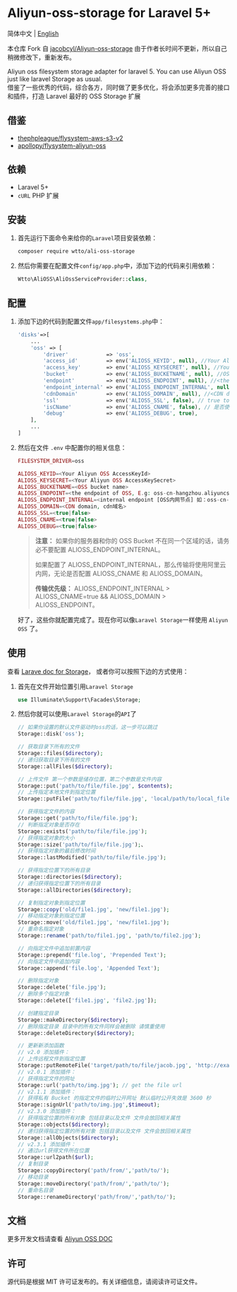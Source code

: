 # Aliyun-oss-storage for Laravel 5+

简体中文 | [English](./readme_en.md)

本仓库 Fork 自 [jacobcyl/Aliyun-oss-storage](https://github.com/jacobcyl/Aliyun-oss-storage)
由于作者长时间不更新，所以自己稍微修改下，重新发布。

Aliyun oss filesystem storage adapter for laravel 5. You can use Aliyun OSS just like laravel Storage as usual.  
借鉴了一些优秀的代码，综合各方，同时做了更多优化，将会添加更多完善的接口和插件，打造 Laravel 最好的 OSS Storage 扩展

## 借鉴

- [thephpleague/flysystem-aws-s3-v2](https://github.com/thephpleague/flysystem-aws-s3-v2)
- [apollopy/flysystem-aliyun-oss](https://github.com/apollopy/flysystem-aliyun-oss)

## 依赖

- Laravel 5+
- `cURL` PHP 扩展

## 安装

1. 首先运行下面命令来给你的`Laravel`项目安装依赖：

   ```bash
   composer require wtto/ali-oss-storage
   ```

2. 然后你需要在配置文件`config/app.php`中，添加下边的代码来引用依赖：

   ```php
   Wtto\AliOSS\AliOssServiceProvider::class,
   ```

## 配置

1.  添加下边的代码到配置文件`app/filesystems.php`中：

    ```php
    'disks'=>[
        ...
        'oss' => [
            'driver'            => 'oss',
            'access_id'         => env('ALIOSS_KEYID', null), //Your Aliyun OSS AccessKeyId
            'access_key'        => env('ALIOSS_KEYSECRET', null), //Your Aliyun OSS AccessKeySecret
            'bucket'            => env('ALIOSS_BUCKETNAME', null), //OSS bucket name
            'endpoint'          => env('ALIOSS_ENDPOINT', null), //<the endpoint of OSS, E.g: oss-cn-hangzhou.aliyuncs.com | custom domain, E.g:img.abc.com> OSS 外网节点或自定义外部域名
            'endpoint_internal' => env('ALIOSS_ENDPOINT_INTERNAL', null), //<internal endpoint [OSS内网节点] 如：oss-cn-shenzhen-internal.aliyuncs.com> v2.0.4 新增配置属性，如果为空，则默认使用 endpoint 配置(由于内网上传有点小问题未解决，请大家暂时不要使用内网节点上传，正在与阿里技术沟通中)
            'cdnDomain'         => env('ALIOSS_DOMAIN', null), //<CDN domain, cdn域名> 如果isCName为true, getUrl会判断cdnDomain是否设定来决定返回的url，如果cdnDomain未设置，则使用endpoint来生成url，否则使用cdn
            'ssl'               => env('ALIOSS_SSL', false), // true to use 'https://' and false to use 'http://'. default is false,
            'isCName'           => env('ALIOSS_CNAME', false), // 是否使用自定义域名,true: 则Storage.url()会使用自定义的cdn或域名生成文件url， false: 则使用外部节点生成url
            'debug'             => env('ALIOSS_DEBUG', true),
        ],
        ...
    ]
    ```

2.  然后在文件 `.env` 中配置你的相关信息：

    ```php
    FILESYSTEM_DRIVER=oss

    ALIOSS_KEYID=<Your Aliyun OSS AccessKeyId>
    ALIOSS_KEYSECRET=<Your Aliyun OSS AccessKeySecret>
    ALIOSS_BUCKETNAME=<OSS bucket name>
    ALIOSS_ENDPOINT=<the endpoint of OSS, E.g: oss-cn-hangzhou.aliyuncs.com | custom domain, E.g:img.abc.com>
    ALIOSS_ENDPOINT_INTERNAL=<internal endpoint [OSS内网节点] 如：oss-cn-shenzhen-internal.aliyuncs.com>
    ALIOSS_DOMAIN=<CDN domain, cdn域名>
    ALIOSS_SSL=<true|false>
    ALIOSS_CNAME=<true|false>
    ALIOSS_DEBUG=<true|false>
    ```

    > **注意：** 如果你的服务器和你的 OSS Bucket 不在同一个区域的话，请务必不要配置 ALIOSS_ENDPOINT_INTERNAL。
    >
    > 如果配置了 ALIOSS_ENDPOINT_INTERNAL，那么传输将使用阿里云内网，无论是否配置 ALIOSS_CNAME 和 ALIOSS_DOMAIN。
    >
    > **传输优先级：** ALIOSS_ENDPOINT_INTERNAL > ALIOSS_CNAME=true && ALIOSS_DOMAIN > ALIOSS_ENDPOINT。

    好了，这些你就配置完成了。现在你可以像`Laravel Storage`一样使用 `Aliyun OSS` 了。

## 使用

查看 [Larave doc for Storage](https://laravel.com/docs/5.5/filesystem#custom-filesystems)， 或者你可以按照下边的方式使用：

1. 首先在文件开始位置引用`Laravel Storage`

   ```php
   use Illuminate\Support\Facades\Storage;
   ```

2. 然后你就可以使用`Laravel Storage`的`API`了

   ```php
   // 如果你设置的默认文件驱动时oss的话，这一步可以跳过
   Storage::disk('oss');

   // 获取目录下所有的文件
   Storage::files($directory);
   // 递归获取目录下所有的文件
   Storage::allFiles($directory);

   // 上传文件 第一个参数是储存位置，第二个参数是文件内容
   Storage::put('path/to/file/file.jpg', $contents);
   // 上传指定本地文件到指定位置
   Storage::putFile('path/to/file/file.jpg', 'local/path/to/local_file.jpg');

   // 获得指定文件的内容
   Storage::get('path/to/file/file.jpg');
   // 判断指定对象是否存在
   Storage::exists('path/to/file/file.jpg');
   // 获得指定对象的大小
   Storage::size('path/to/file/file.jpg');、
   // 获得指定对象的最后修改时间
   Storage::lastModified('path/to/file/file.jpg');

   // 获得指定位置下的所有目录
   Storage::directories($directory);
   // 递归获得指定位置下的所有目录
   Storage::allDirectories($directory);

   // 复制指定对象到指定位置
   Storage::copy('old/file1.jpg', 'new/file1.jpg');
   // 移动指定对象到指定位置
   Storage::move('old/file1.jpg', 'new/file1.jpg');
   // 重命名指定对象
   Storage::rename('path/to/file1.jpg', 'path/to/file2.jpg');

   // 向指定文件中追加前置内容
   Storage::prepend('file.log', 'Prepended Text');
   // 向指定文件中追加内容
   Storage::append('file.log', 'Appended Text');

   // 删除指定对象
   Storage::delete('file.jpg');
   // 删除多个指定对象
   Storage::delete(['file1.jpg', 'file2.jpg']);

   // 创建指定目录
   Storage::makeDirectory($directory);
   // 删除指定目录 目录中的所有文件同样会被删除 请慎重使用
   Storage::deleteDirectory($directory);

   // 更新新添加函数
   // v2.0 添加插件：
   // 上传远程文件到指定位置
   Storage::putRemoteFile('target/path/to/file/jacob.jpg', 'http://example.com/jacob.jpg');
   // v2.0.1 添加插件：
   // 获得指定文件的网址
   Storage::url('path/to/img.jpg'); // get the file url
   // v2.1.1 添加插件：
   // 获得私有 Bucket 的指定文件的临时公开网址 默认临时公开失效是 3600 秒
   Storage::signUrl('path/to/img.jpg',$timeout);
   // v2.3.0 添加插件：
   // 获得指定位置的所有对象 包括目录以及文件 文件会放回相关属性
   Storage::objects($directory);
   // 递归获得指定位置的所有对象 包括目录以及文件 文件会放回相关属性
   Storage::allObjects($directory);
   // v2.3.1 添加插件：
   // 通过url获得文件所在位置
   Storage::url2path($url);
   // 复制目录
   Storage::copyDirectory('path/from/','path/to/');
   // 移动目录
   Storage::moveDirectory('path/from/','path/to/');
   // 重命名目录
   Storage::renameDirectory('path/from/','path/to/');
   ```

## 文档

更多开发文档请查看 [Aliyun OSS DOC](https://help.aliyun.com/document_detail/32099.html?spm=5176.doc31981.6.335.eqQ9dM)

## 许可

源代码是根据 MIT 许可证发布的。有关详细信息，请阅读许可证文件。
